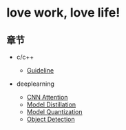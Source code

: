 # love work, love life!

## 章节

* c/c++
    * [Guideline](cplusplus/programming_guideline.md)

* deeplearning
    - [CNN Attention](deeplearning/cnn_attention.md)
    - [Model Distillation](deeplearning/model_distillation.md)
    - [Model Quantization](deeplearning/model_quantization.md)
    - [Object Detection](deeplearning/object_detection.md)
